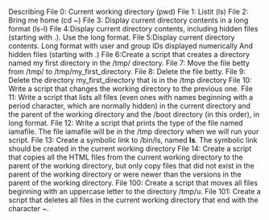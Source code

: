 Describing
File 0: Current working directory (pwd)
File 1: Listit (ls)
File 2: Bring me home (cd ~)
File 3: Display current directory contents in a long format (ls-l)
File 4:Display current directory contents, including hidden files (starting with .). Use the long format.
File 5:Display current directory contents. Long format with user and group IDs displayed numerically And hidden files (starting with .)
File 6:Create a script that creates a directory named my first directory in the /tmp/ directory.
File 7: Move the file betty from /tmp/ to /tmp/my_first_directory.
File 8: Delete the file betty.
File 9: Delete the directory my_first_directory that is in the /tmp directory
File 10: Write a script that changes the working directory to the previous one.
File 11: Write a script that lists all files (even ones with names beginning with a period character, which are normally hidden) in the current directory and the parent of the working directory and the /boot directory (in this order), in long format.
File 12: Write a script that prints the type of the file named iamafile. The file iamafile will be in the /tmp directory when we will run your script.
File 13: Create a symbolic link to /bin/ls, named __ls__. The symbolic link should be created in the current working directory
File 14: Create a script that copies all the HTML files from the current working directory to the parent of the working directory, but only copy files that did not exist in the parent of the working directory or were newer than the versions in the parent of the working directory.
File 100: Create a script that moves all files beginning with an uppercase letter to the directory /tmp/u.
File 101: Create a script that deletes all files in the current working directory that end with the character ~.

